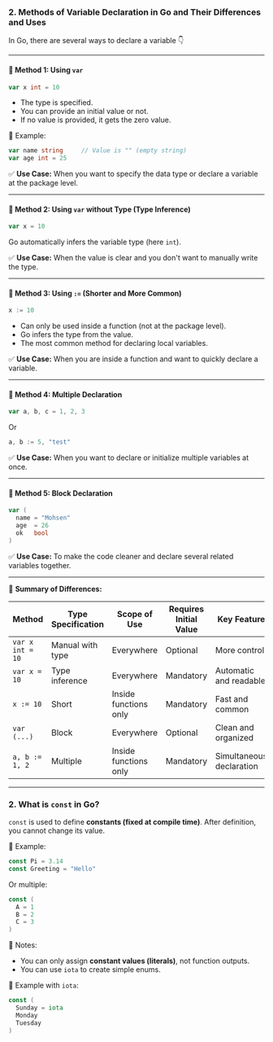 ### **2. Methods of Variable Declaration in Go and Their Differences and Uses**

In Go, there are several ways to declare a variable 👇

---

#### 🔹 **Method 1: Using `var`**

```go
var x int = 10
```

- The type is specified.
- You can provide an initial value or not.
- If no value is provided, it gets the zero value.

🧠 Example:

```go
var name string     // Value is "" (empty string)
var age int = 25
```

✅ **Use Case:** When you want to specify the data type or declare a variable at the package level.

---

#### 🔹 **Method 2: Using `var` without Type (Type Inference)**

```go
var x = 10
```

Go automatically infers the variable type (here `int`).

✅ **Use Case:** When the value is clear and you don't want to manually write the type.

---

#### 🔹 **Method 3: Using `:=` (Shorter and More Common)**

```go
x := 10
```

- Can only be used inside a function (not at the package level).
- Go infers the type from the value.
- The most common method for declaring local variables.

✅ **Use Case:** When you are inside a function and want to quickly declare a variable.

---

#### 🔹 **Method 4: Multiple Declaration**

```go
var a, b, c = 1, 2, 3
```

Or

```go
a, b := 5, "test"
```

✅ **Use Case:** When you want to declare or initialize multiple variables at once.

---

#### 🔹 **Method 5: Block Declaration**

```go
var (
  name = "Mohsen"
  age  = 26
  ok   bool
)
```

✅ **Use Case:** To make the code cleaner and declare several related variables together.

---

🧠 **Summary of Differences:**

| Method             | Type Specification | Scope of Use     | Requires Initial Value | Key Feature               |
| ------------------ | ------------------ | ---------------- | --------------------- | ------------------------- |
| `var x int = 10`   | Manual with type   | Everywhere       | Optional              | More control              |
| `var x = 10`       | Type inference     | Everywhere       | Mandatory             | Automatic and readable    |
| `x := 10`          | Short              | Inside functions only | Mandatory        | Fast and common           |
| `var (...)`        | Block              | Everywhere       | Optional              | Clean and organized       |
| `a, b := 1, 2`     | Multiple           | Inside functions only | Mandatory        | Simultaneous declaration  |

---

### **2. What is `const` in Go?**

`const` is used to define **constants (fixed at compile time)**.
After definition, you cannot change its value.

🧠 Example:

```go
const Pi = 3.14
const Greeting = "Hello"
```

Or multiple:

```go
const (
  A = 1
  B = 2
  C = 3
)
```

📌 Notes:

- You can only assign **constant values (literals)**, not function outputs.
- You can use `iota` to create simple enums.

🧠 Example with `iota`:

```go
const (
  Sunday = iota
  Monday
  Tuesday
)
```
